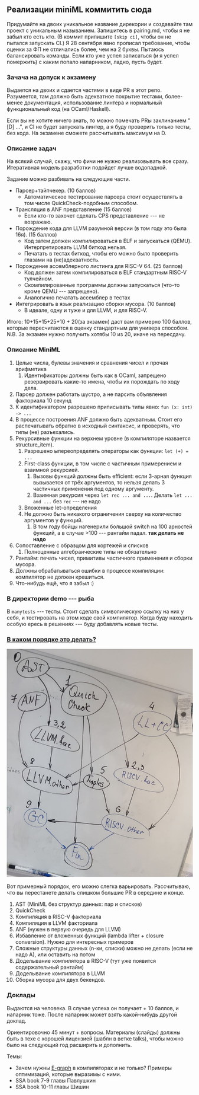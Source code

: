 ## Реализации miniML коммитить сюда

Придумайте на двоих уникальное название дирекории и создавайте там проект с уникальным называнием.
Запишитесь в pairing.md, чтобы я не забыл кто есть кто. (В коммит припишите `[skip ci]`, чтобы он не пытался запускать CI.)
Я 28 сентября явно прописал требование, чтобы оценки за ФП не отличались более, чем на 2 буквы. Пытаюсь балансировать команды. Если кто уже успел записаться (и я успел помержить) с каким попало напарником, ладно, пусть будет.

### Зачача на допуск к экзамену

Выдается на двоих и сдается частями в виде PR в этот репо. Разумеется, там должно быть адекватное покрытие тестами,
более-менее документация,
использование линтера
и нормальный функциональный код (на OCaml/Haskell).

Если вы не хотите ничего знать, то можно помечать PRы заклинанием "[D] ...", и CI не будет запускать линтер, а я буду проверить только тесты, без кода. На экзамене сможете рассчитывать максимум на D.


### Описание задач

На всякий случай, скажу, что фичи не нужно реализовывать  все сразу. Итеративная модель разработки подойдет лучше водопадной.

Задание можно разбивать на следующие части.

* Парсер+тайпчекер. (10 баллов)
  * Автоматическое тестирование парсера стоит осуществлять в том числе QuickCheck-подобным способом.
* Трансляция в ANF представление (15 баллов)
  * Если кто-то захочет сделать CPS представление --- не возражаю.
* Порождение кода для LLVM разумной версии (в том году это была 16я). (15 баллов)
  * Код затем должен компилироваться в ELF и запускаться (QEMU). Интерпретировать LLVM биткод нельзя.
  * Печатать в тестах биткод, чтобы его можно было проверить глазами на (не)адекватность.
* Порождение ассемблерного листинга для RISC-V 64. (25 баллов)
  * Код должен затем компилироваться в ELF стандартным RISC-V тулчейном.
  * Скомпилированные программы должны  запускаться (что-то кроме QEMU --- запрещено).
  * Аналогично печатать ассемблер в тестах
* Интегрировать в язык реализацию сборки мусора. (10 баллов)
  * В идеале, одну и туже и для LLVM, и для RISC-V.

Итого: 10+15+15+25+10 + 20(за экзамен) даст вам примерно 100 баллов, которые пересчитаются в оценку стандартным для универа способом. N.B. За экзамен нужно получить хотябы 10 из 20, иначе на пересдачу.

### Описание MiniML

1. Целые числа, булевы значения и сравнения чисел и прочая арифметика
   1. Идентификаторы должны быть как в OCaml, запрещено резервировать какие-то имена, чтобы их порождать по ходу дела.
1. Парсер должен работать шустро, а не парсить объявления факториала 10 секунд
1. К идентификатором разрешено приписывать типы явно: `fun (x: int) -> ...`
1. В процессе построения ANF должно быть адекватным. Стоит его распечатывать обратно в исходный синтаксис, и проверять, что типы (не) разъехались.
1. Рекурсивные функции на верхнем уровне (в компиляторе назвается structure_item).
   1. Разрешено ыпереопределять операторы как функции: `let (+) = ...`
   1. First-class функции, в том числе с частичным примерением и взаимной рекурсией.
      1. Вызовы функций должны быть efficient: если 3-арная функция вызывается от трёх аргументов, то нельзя делать 3 частичных применения под одному аргументу.
      1. Взаимная рекурсия через `let rec ... and ...`. Делать `let ... and ...` без `rec` --- не надо
   1. Вложенные let-определения
   1. Не должно быть никакого ограничения сверху на количество аргументов у функций.
      1. В том году бойцы нагенерили большой switch на 100 арностей функций, а в случае >100 --- рантайм падал. **так делать не надо**
1. Сопоставление с образцом для кортежей и списков
   1. Полноценные алгебраические типы не обязательно
1. Рантайм: печать чисел, примитивы частичного применения и сборки мусора.
1. Должны обрабатываться ошибки в процессе компиляции: компилятор не должен крешиться.
1. Что-нибудь ещё, что я забыл :)

### В директории demo --- рыба

В `manytests` --- тесты. Стоит сделать символическую ссылку на них у себя, и тестировать на этом коде свой компилятор.
Когда буду находить особую ересь в решениях --- буду добавлять новые тесты.

### [В каком порядке это делать?](#order)

![Зависимости между подзадачами](https://github.com/Kakadu/comp24/blob/master/deps.jpg?raw=true)

Вот примерный порядок, его можно слегка варьировать.
Рассчитываю, что вы перестанете делать слишком большие PR в середине и конце.

1. AST (MiniML без структур данных: пар и списков)
2. QuickCheck
3. Компиляция в RISC-V факториала
4. Компиляция в LLVM факториала
5. ANF (нужен в первую очередь для LLVM)
6. Избавление от вложенных функций (lambda lifter + closure conversion). Нужно для интересных примеров
7. Сложные структуры данных (n-ки, списки) можно не делать (если не надо А), или оставить на потом
8. Доделывание компилятора в RISC-V (тут уже появится содержательный рантайм)
9. Доделывание компилятора в LLVM
10. Сборка мусора для двух бекендов.


### Доклады

Выдаются на человека. В случае успеха он получает + 10 баллов, и напарник тоже. После напарник может взять какой-нибудь другой доклад.

Ориентировочно 45 минут + вопросы. Материалы (слайды) должны быть в техе с хорошей лицензией (шаблн в ветке talks), чтобы можно было на следующий год расширить и дополнить.

Темы:

* Зачем нужны [E-graph](https://egraphs-good.github.io)  в компиляторах и не только? Примеры оптимизаций, которые выразимы с ними.
* SSA book 7-9 главы Павлушкин
* SSA book 10-11 главы Шишин

